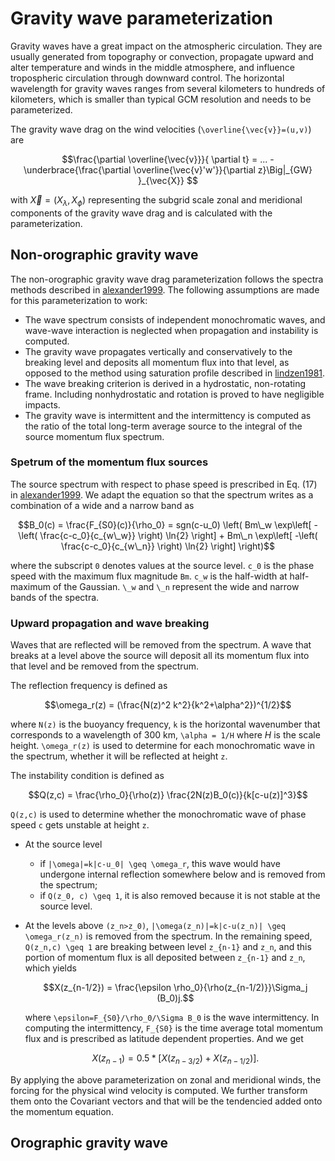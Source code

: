 # Gravity wave parameterization
Gravity waves have a great impact on the atmospheric circulation. They are usually generated from topography or convection, propagate upward and alter temperature and winds in the middle atmosphere, and influence tropospheric circulation through downward control. The horizontal wavelength for gravity waves ranges from several kilometers to hundreds of kilometers, which is smaller than typical GCM resolution and needs to be parameterized.

The gravity wave drag on the wind velocities (``\overline{\vec{v}}=(u,v)``) are 
```math
\frac{\partial \overline{\vec{v}}}{ \partial t} = ... - \underbrace{\frac{\partial \overline{\vec{v}'w'}}{\partial z}\Big|_{GW} }_{\vec{X}} 
``` 
with $\vec{X} = (X_\lambda, X_\phi)$ representing the subgrid scale zonal and meridional components of the gravity wave drag and is calculated with the parameterization. 

## Non-orographic gravity wave
The non-orographic gravity wave drag parameterization follows the spectra methods described in [alexander1999](@cite). The following assumptions are made for this parameterization to work:
* The wave spectrum consists of independent monochromatic waves, and wave-wave interaction is neglected when propagation and instability is computed.
* The gravity wave propagates vertically and conservatively to the breaking level and deposits all momentum flux into that level, as opposed to the method using saturation profile described in [lindzen1981](@cite).
* The wave breaking criterion is derived in a hydrostatic, non-rotating frame. Including nonhydrostatic and rotation is proved to have negligible impacts.
* The gravity wave is intermittent and the intermittency is computed as the ratio of the total long-term average source to the integral of the source momentum flux spectrum.

### Spetrum of the momentum flux sources
The source spectrum with respect to phase speed is prescribed in Eq. (17) in [alexander1999](@cite). We adapt the equation so that the spectrum writes as a combination of a wide and a narrow band as
```math
B_0(c) = \frac{F_{S0}(c)}{\rho_0} = sgn(c-u_0) \left( Bm\_w \exp\left[ -\left( \frac{c-c_0}{c_{w\_w}} \right) \ln{2} \right] + Bm\_n \exp\left[ -\left( \frac{c-c_0}{c_{w\_n}} \right) \ln{2} \right] \right)
```
where the subscript ``0`` denotes values at the source level. ``c_0`` is the phase speed with the maximum flux magnitude ``Bm``. ``c_w`` is the half-width at half-maximum of the Gaussian.  ``\_w`` and ``\_n`` represent the wide and narrow bands of the spectra.

### Upward propagation and wave breaking
Waves that are reflected will be removed from the spectrum. A wave that breaks at a level above the source will deposit all its momentum flux into that level and be removed from the spectrum.

The reflection frequency is defined as
```math
\omega_r(z) = (\frac{N(z)^2 k^2}{k^2+\alpha^2})^{1/2}
```	
where ``N(z)`` is the buoyancy frequency, ``k`` is the horizontal wavenumber that corresponds to a wavelength of 300 km, ``\alpha = 1/H`` where $H$ is the scale height. ``\omega_r(z)`` is used to determine for each monochromatic wave in the spectrum, whether it will be reflected at height ``z``.

The instability condition is defined as
```math
Q(z,c) = \frac{\rho_0}{\rho(z)} \frac{2N(z)B_0(c)}{k[c-u(z)]^3}
```
``Q(z,c)`` is used to determine whether the monochromatic wave of phase speed ``c`` gets unstable at height ``z``. 

* At the source level
  - if ``|\omega|=k|c-u_0| \geq \omega_r``, this wave would have undergone internal reflection somewhere below and is removed from the spectrum;
  - if ``Q(z_0, c) \geq 1``, it is also removed because it is not stable at the source level.

* At the levels above ``(z_n>z_0)``, ``|\omega(z_n)|=k|c-u(z_n)| \geq \omega_r(z_n)`` is removed from the spectrum. In the remaining speed, ``Q(z_n,c) \geq 1`` are breaking between level ``z_{n-1}`` and ``z_n``, and this portion of momentum flux is all deposited between ``z_{n-1}`` and ``z_n``, which yields
  ```math
  X(z_{n-1/2}) = \frac{\epsilon \rho_0}{\rho(z_{n-1/2)}}\Sigma_j (B_0)j.
  ```
  where ``\epsilon=F_{S0}/\rho_0/\Sigma B_0`` is the wave intermittency. In computing the intermittency, ``F_{S0}`` is the time average total momentum flux and is prescribed as latitude dependent properties. 
  And we get 
  ```math
  X(z_{n-1}) = 0.5*\left[X(z_{n-3/2}) +X(z_{n-1/2}) \right].
  ```
By applying the above parameterization on zonal and meridional winds, the forcing for the physical wind velocity is computed. We further transform them onto the Covariant vectors and that will be the tendencied added onto the momentum equation.
## Orographic gravity wave
